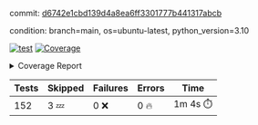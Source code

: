 commit: [d6742e1cbd139d4a8ea6ff3301777b441317abcb](https://github.com/rcmdnk/homebrew-file/tree/d6742e1cbd139d4a8ea6ff3301777b441317abcb)

condition: branch=main, os=ubuntu-latest, python_version=3.10

[![test](https://github.com/rcmdnk/homebrew-file/actions/workflows/test.yml/badge.svg)](https://github.com/rcmdnk/homebrew-file/actions/runs/7382250218)
<a href="https://github.com/rcmdnk/homebrew-file/blob/d6742e1cbd139d4a8ea6ff3301777b441317abcb/README.md"><img alt="Coverage" src="https://img.shields.io/badge/Coverage-45%25-orange.svg" /></a><details><summary>Coverage Report </summary><table><tr><th>File</th><th>Stmts</th><th>Miss</th><th>Cover</th><th>Missing</th></tr><tbody><tr><td colspan="5"><b>bin</b></td></tr><tr><td>&nbsp; &nbsp;<a href="https://github.com/rcmdnk/homebrew-file/blob/d6742e1cbd139d4a8ea6ff3301777b441317abcb/bin/brew-file">brew-file</a></td><td>1903</td><td>1049</td><td>45%</td><td><a href="https://github.com/rcmdnk/homebrew-file/blob/d6742e1cbd139d4a8ea6ff3301777b441317abcb/bin/brew-file#L54-L69">54&ndash;69</a>, <a href="https://github.com/rcmdnk/homebrew-file/blob/d6742e1cbd139d4a8ea6ff3301777b441317abcb/bin/brew-file#L74-L76">74&ndash;76</a>, <a href="https://github.com/rcmdnk/homebrew-file/blob/d6742e1cbd139d4a8ea6ff3301777b441317abcb/bin/brew-file#L165">165</a>, <a href="https://github.com/rcmdnk/homebrew-file/blob/d6742e1cbd139d4a8ea6ff3301777b441317abcb/bin/brew-file#L169-L182">169&ndash;182</a>, <a href="https://github.com/rcmdnk/homebrew-file/blob/d6742e1cbd139d4a8ea6ff3301777b441317abcb/bin/brew-file#L206">206</a>, <a href="https://github.com/rcmdnk/homebrew-file/blob/d6742e1cbd139d4a8ea6ff3301777b441317abcb/bin/brew-file#L299">299</a>, <a href="https://github.com/rcmdnk/homebrew-file/blob/d6742e1cbd139d4a8ea6ff3301777b441317abcb/bin/brew-file#L304-L320">304&ndash;320</a>, <a href="https://github.com/rcmdnk/homebrew-file/blob/d6742e1cbd139d4a8ea6ff3301777b441317abcb/bin/brew-file#L340-L346">340&ndash;346</a>, <a href="https://github.com/rcmdnk/homebrew-file/blob/d6742e1cbd139d4a8ea6ff3301777b441317abcb/bin/brew-file#L372">372</a>, <a href="https://github.com/rcmdnk/homebrew-file/blob/d6742e1cbd139d4a8ea6ff3301777b441317abcb/bin/brew-file#L392">392</a>, <a href="https://github.com/rcmdnk/homebrew-file/blob/d6742e1cbd139d4a8ea6ff3301777b441317abcb/bin/brew-file#L395-L398">395&ndash;398</a>, <a href="https://github.com/rcmdnk/homebrew-file/blob/d6742e1cbd139d4a8ea6ff3301777b441317abcb/bin/brew-file#L412-L417">412&ndash;417</a>, <a href="https://github.com/rcmdnk/homebrew-file/blob/d6742e1cbd139d4a8ea6ff3301777b441317abcb/bin/brew-file#L440-L462">440&ndash;462</a>, <a href="https://github.com/rcmdnk/homebrew-file/blob/d6742e1cbd139d4a8ea6ff3301777b441317abcb/bin/brew-file#L465">465</a>, <a href="https://github.com/rcmdnk/homebrew-file/blob/d6742e1cbd139d4a8ea6ff3301777b441317abcb/bin/brew-file#L472">472</a>, <a href="https://github.com/rcmdnk/homebrew-file/blob/d6742e1cbd139d4a8ea6ff3301777b441317abcb/bin/brew-file#L475">475</a>, <a href="https://github.com/rcmdnk/homebrew-file/blob/d6742e1cbd139d4a8ea6ff3301777b441317abcb/bin/brew-file#L680">680</a>, <a href="https://github.com/rcmdnk/homebrew-file/blob/d6742e1cbd139d4a8ea6ff3301777b441317abcb/bin/brew-file#L682">682</a>, <a href="https://github.com/rcmdnk/homebrew-file/blob/d6742e1cbd139d4a8ea6ff3301777b441317abcb/bin/brew-file#L684">684</a>, <a href="https://github.com/rcmdnk/homebrew-file/blob/d6742e1cbd139d4a8ea6ff3301777b441317abcb/bin/brew-file#L701-L705">701&ndash;705</a>, <a href="https://github.com/rcmdnk/homebrew-file/blob/d6742e1cbd139d4a8ea6ff3301777b441317abcb/bin/brew-file#L718-L723">718&ndash;723</a>, <a href="https://github.com/rcmdnk/homebrew-file/blob/d6742e1cbd139d4a8ea6ff3301777b441317abcb/bin/brew-file#L733">733</a>, <a href="https://github.com/rcmdnk/homebrew-file/blob/d6742e1cbd139d4a8ea6ff3301777b441317abcb/bin/brew-file#L748-L749">748&ndash;749</a>, <a href="https://github.com/rcmdnk/homebrew-file/blob/d6742e1cbd139d4a8ea6ff3301777b441317abcb/bin/brew-file#L753-L761">753&ndash;761</a>, <a href="https://github.com/rcmdnk/homebrew-file/blob/d6742e1cbd139d4a8ea6ff3301777b441317abcb/bin/brew-file#L779-L793">779&ndash;793</a>, <a href="https://github.com/rcmdnk/homebrew-file/blob/d6742e1cbd139d4a8ea6ff3301777b441317abcb/bin/brew-file#L886-L901">886&ndash;901</a>, <a href="https://github.com/rcmdnk/homebrew-file/blob/d6742e1cbd139d4a8ea6ff3301777b441317abcb/bin/brew-file#L929">929</a>, <a href="https://github.com/rcmdnk/homebrew-file/blob/d6742e1cbd139d4a8ea6ff3301777b441317abcb/bin/brew-file#L940-L941">940&ndash;941</a>, <a href="https://github.com/rcmdnk/homebrew-file/blob/d6742e1cbd139d4a8ea6ff3301777b441317abcb/bin/brew-file#L950-L958">950&ndash;958</a>, <a href="https://github.com/rcmdnk/homebrew-file/blob/d6742e1cbd139d4a8ea6ff3301777b441317abcb/bin/brew-file#L962-L967">962&ndash;967</a>, <a href="https://github.com/rcmdnk/homebrew-file/blob/d6742e1cbd139d4a8ea6ff3301777b441317abcb/bin/brew-file#L971-L973">971&ndash;973</a>, <a href="https://github.com/rcmdnk/homebrew-file/blob/d6742e1cbd139d4a8ea6ff3301777b441317abcb/bin/brew-file#L977-L980">977&ndash;980</a>, <a href="https://github.com/rcmdnk/homebrew-file/blob/d6742e1cbd139d4a8ea6ff3301777b441317abcb/bin/brew-file#L984-L986">984&ndash;986</a>, <a href="https://github.com/rcmdnk/homebrew-file/blob/d6742e1cbd139d4a8ea6ff3301777b441317abcb/bin/brew-file#L1075">1075</a>, <a href="https://github.com/rcmdnk/homebrew-file/blob/d6742e1cbd139d4a8ea6ff3301777b441317abcb/bin/brew-file#L1078">1078</a>, <a href="https://github.com/rcmdnk/homebrew-file/blob/d6742e1cbd139d4a8ea6ff3301777b441317abcb/bin/brew-file#L1080">1080</a>, <a href="https://github.com/rcmdnk/homebrew-file/blob/d6742e1cbd139d4a8ea6ff3301777b441317abcb/bin/brew-file#L1084">1084</a>, <a href="https://github.com/rcmdnk/homebrew-file/blob/d6742e1cbd139d4a8ea6ff3301777b441317abcb/bin/brew-file#L1104-L1107">1104&ndash;1107</a>, <a href="https://github.com/rcmdnk/homebrew-file/blob/d6742e1cbd139d4a8ea6ff3301777b441317abcb/bin/brew-file#L1169">1169</a>, <a href="https://github.com/rcmdnk/homebrew-file/blob/d6742e1cbd139d4a8ea6ff3301777b441317abcb/bin/brew-file#L1198">1198</a>, <a href="https://github.com/rcmdnk/homebrew-file/blob/d6742e1cbd139d4a8ea6ff3301777b441317abcb/bin/brew-file#L1231">1231</a>, <a href="https://github.com/rcmdnk/homebrew-file/blob/d6742e1cbd139d4a8ea6ff3301777b441317abcb/bin/brew-file#L1234">1234</a>, <a href="https://github.com/rcmdnk/homebrew-file/blob/d6742e1cbd139d4a8ea6ff3301777b441317abcb/bin/brew-file#L1246">1246</a>, <a href="https://github.com/rcmdnk/homebrew-file/blob/d6742e1cbd139d4a8ea6ff3301777b441317abcb/bin/brew-file#L1248">1248</a>, <a href="https://github.com/rcmdnk/homebrew-file/blob/d6742e1cbd139d4a8ea6ff3301777b441317abcb/bin/brew-file#L1279">1279</a>, <a href="https://github.com/rcmdnk/homebrew-file/blob/d6742e1cbd139d4a8ea6ff3301777b441317abcb/bin/brew-file#L1283">1283</a>, <a href="https://github.com/rcmdnk/homebrew-file/blob/d6742e1cbd139d4a8ea6ff3301777b441317abcb/bin/brew-file#L1287-L1290">1287&ndash;1290</a>, <a href="https://github.com/rcmdnk/homebrew-file/blob/d6742e1cbd139d4a8ea6ff3301777b441317abcb/bin/brew-file#L1292-L1295">1292&ndash;1295</a>, <a href="https://github.com/rcmdnk/homebrew-file/blob/d6742e1cbd139d4a8ea6ff3301777b441317abcb/bin/brew-file#L1324-L1338">1324&ndash;1338</a>, <a href="https://github.com/rcmdnk/homebrew-file/blob/d6742e1cbd139d4a8ea6ff3301777b441317abcb/bin/brew-file#L1343-L1346">1343&ndash;1346</a>, <a href="https://github.com/rcmdnk/homebrew-file/blob/d6742e1cbd139d4a8ea6ff3301777b441317abcb/bin/brew-file#L1349-L1355">1349&ndash;1355</a>, <a href="https://github.com/rcmdnk/homebrew-file/blob/d6742e1cbd139d4a8ea6ff3301777b441317abcb/bin/brew-file#L1360">1360</a>, <a href="https://github.com/rcmdnk/homebrew-file/blob/d6742e1cbd139d4a8ea6ff3301777b441317abcb/bin/brew-file#L1368">1368</a>, <a href="https://github.com/rcmdnk/homebrew-file/blob/d6742e1cbd139d4a8ea6ff3301777b441317abcb/bin/brew-file#L1374-L1379">1374&ndash;1379</a>, <a href="https://github.com/rcmdnk/homebrew-file/blob/d6742e1cbd139d4a8ea6ff3301777b441317abcb/bin/brew-file#L1390-L1412">1390&ndash;1412</a>, <a href="https://github.com/rcmdnk/homebrew-file/blob/d6742e1cbd139d4a8ea6ff3301777b441317abcb/bin/brew-file#L1440">1440</a>, <a href="https://github.com/rcmdnk/homebrew-file/blob/d6742e1cbd139d4a8ea6ff3301777b441317abcb/bin/brew-file#L1456-L1463">1456&ndash;1463</a>, <a href="https://github.com/rcmdnk/homebrew-file/blob/d6742e1cbd139d4a8ea6ff3301777b441317abcb/bin/brew-file#L1468-L1484">1468&ndash;1484</a>, <a href="https://github.com/rcmdnk/homebrew-file/blob/d6742e1cbd139d4a8ea6ff3301777b441317abcb/bin/brew-file#L1489-L1493">1489&ndash;1493</a>, <a href="https://github.com/rcmdnk/homebrew-file/blob/d6742e1cbd139d4a8ea6ff3301777b441317abcb/bin/brew-file#L1507-L1554">1507&ndash;1554</a>, <a href="https://github.com/rcmdnk/homebrew-file/blob/d6742e1cbd139d4a8ea6ff3301777b441317abcb/bin/brew-file#L1557-L1588">1557&ndash;1588</a>, <a href="https://github.com/rcmdnk/homebrew-file/blob/d6742e1cbd139d4a8ea6ff3301777b441317abcb/bin/brew-file#L1593-L1627">1593&ndash;1627</a>, <a href="https://github.com/rcmdnk/homebrew-file/blob/d6742e1cbd139d4a8ea6ff3301777b441317abcb/bin/brew-file#L1632-L1713">1632&ndash;1713</a>, <a href="https://github.com/rcmdnk/homebrew-file/blob/d6742e1cbd139d4a8ea6ff3301777b441317abcb/bin/brew-file#L1716-L1725">1716&ndash;1725</a>, <a href="https://github.com/rcmdnk/homebrew-file/blob/d6742e1cbd139d4a8ea6ff3301777b441317abcb/bin/brew-file#L1738">1738</a>, <a href="https://github.com/rcmdnk/homebrew-file/blob/d6742e1cbd139d4a8ea6ff3301777b441317abcb/bin/brew-file#L1743">1743</a>, <a href="https://github.com/rcmdnk/homebrew-file/blob/d6742e1cbd139d4a8ea6ff3301777b441317abcb/bin/brew-file#L1748-L1787">1748&ndash;1787</a>, <a href="https://github.com/rcmdnk/homebrew-file/blob/d6742e1cbd139d4a8ea6ff3301777b441317abcb/bin/brew-file#L1791-L1900">1791&ndash;1900</a>, <a href="https://github.com/rcmdnk/homebrew-file/blob/d6742e1cbd139d4a8ea6ff3301777b441317abcb/bin/brew-file#L1903-L1923">1903&ndash;1923</a>, <a href="https://github.com/rcmdnk/homebrew-file/blob/d6742e1cbd139d4a8ea6ff3301777b441317abcb/bin/brew-file#L1926">1926</a>, <a href="https://github.com/rcmdnk/homebrew-file/blob/d6742e1cbd139d4a8ea6ff3301777b441317abcb/bin/brew-file#L1935-L2015">1935&ndash;2015</a>, <a href="https://github.com/rcmdnk/homebrew-file/blob/d6742e1cbd139d4a8ea6ff3301777b441317abcb/bin/brew-file#L2023-L2068">2023&ndash;2068</a>, <a href="https://github.com/rcmdnk/homebrew-file/blob/d6742e1cbd139d4a8ea6ff3301777b441317abcb/bin/brew-file#L2071-L2078">2071&ndash;2078</a>, <a href="https://github.com/rcmdnk/homebrew-file/blob/d6742e1cbd139d4a8ea6ff3301777b441317abcb/bin/brew-file#L2082-L2083">2082&ndash;2083</a>, <a href="https://github.com/rcmdnk/homebrew-file/blob/d6742e1cbd139d4a8ea6ff3301777b441317abcb/bin/brew-file#L2088-L2132">2088&ndash;2132</a>, <a href="https://github.com/rcmdnk/homebrew-file/blob/d6742e1cbd139d4a8ea6ff3301777b441317abcb/bin/brew-file#L2141-L2177">2141&ndash;2177</a>, <a href="https://github.com/rcmdnk/homebrew-file/blob/d6742e1cbd139d4a8ea6ff3301777b441317abcb/bin/brew-file#L2180-L2186">2180&ndash;2186</a>, <a href="https://github.com/rcmdnk/homebrew-file/blob/d6742e1cbd139d4a8ea6ff3301777b441317abcb/bin/brew-file#L2190-L2198">2190&ndash;2198</a>, <a href="https://github.com/rcmdnk/homebrew-file/blob/d6742e1cbd139d4a8ea6ff3301777b441317abcb/bin/brew-file#L2220-L2221">2220&ndash;2221</a>, <a href="https://github.com/rcmdnk/homebrew-file/blob/d6742e1cbd139d4a8ea6ff3301777b441317abcb/bin/brew-file#L2225">2225</a>, <a href="https://github.com/rcmdnk/homebrew-file/blob/d6742e1cbd139d4a8ea6ff3301777b441317abcb/bin/brew-file#L2247-L2416">2247&ndash;2416</a>, <a href="https://github.com/rcmdnk/homebrew-file/blob/d6742e1cbd139d4a8ea6ff3301777b441317abcb/bin/brew-file#L2422-L2577">2422&ndash;2577</a>, <a href="https://github.com/rcmdnk/homebrew-file/blob/d6742e1cbd139d4a8ea6ff3301777b441317abcb/bin/brew-file#L2607-L2911">2607&ndash;2911</a>, <a href="https://github.com/rcmdnk/homebrew-file/blob/d6742e1cbd139d4a8ea6ff3301777b441317abcb/bin/brew-file#L2983-L2985">2983&ndash;2985</a>, <a href="https://github.com/rcmdnk/homebrew-file/blob/d6742e1cbd139d4a8ea6ff3301777b441317abcb/bin/brew-file#L3002">3002</a>, <a href="https://github.com/rcmdnk/homebrew-file/blob/d6742e1cbd139d4a8ea6ff3301777b441317abcb/bin/brew-file#L3006">3006</a>, <a href="https://github.com/rcmdnk/homebrew-file/blob/d6742e1cbd139d4a8ea6ff3301777b441317abcb/bin/brew-file#L3012">3012</a>, <a href="https://github.com/rcmdnk/homebrew-file/blob/d6742e1cbd139d4a8ea6ff3301777b441317abcb/bin/brew-file#L3023-L3635">3023&ndash;3635</a>, <a href="https://github.com/rcmdnk/homebrew-file/blob/d6742e1cbd139d4a8ea6ff3301777b441317abcb/bin/brew-file#L3639">3639</a></td></tr><tr><td><b>TOTAL</b></td><td><b>1903</b></td><td><b>1049</b></td><td><b>45%</b></td><td>&nbsp;</td></tr></tbody></table></details>

| Tests | Skipped | Failures | Errors | Time |
| ----- | ------- | -------- | -------- | ------------------ |
| 152 | 3 :zzz: | 0 :x: | 0 :fire: | 1m 4s :stopwatch: |

